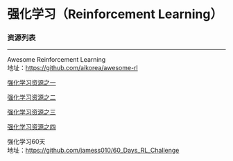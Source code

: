 # 强化学习（Reinforcement Learning）
### 资源列表
---
Awesome Reinforcement Learning</br>
地址：https://github.com/aikorea/awesome-rl

[强化学习资源之一](https://github.com/endymecy/awesome-deeplearning-resources)

[强化学习资源之二](https://github.com/wwxFromTju/awesome-reinforcement-learning-zh)

[强化学习资源之三](https://github.com/jgvictores/awesome-deep-reinforcement-learning)

[强化学习资源之四](https://github.com/eleurent/phd-bibliography)

强化学习60天 </br>
地址：https://github.com/jamess010/60_Days_RL_Challenge
